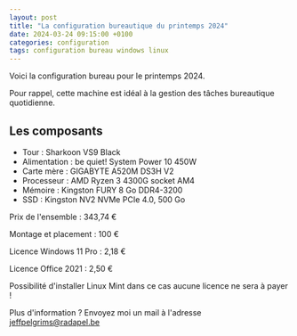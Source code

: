 ```yaml
---
layout: post
title: "La configuration bureautique du printemps 2024"
date: 2024-03-24 09:15:00 +0100
categories: configuration
tags: configuration bureau windows linux
---
```


Voici la configuration bureau pour le printemps 2024.

Pour rappel, cette machine est idéal à la gestion des tâches bureautique quotidienne.

## Les composants

- Tour : Sharkoon VS9 Black
- Alimentation : be quiet! System Power 10 450W
- Carte mère : GIGABYTE A520M DS3H V2
- Processeur : AMD Ryzen 3 4300G socket AM4
- Mémoire : Kingston FURY 8 Go DDR4-3200
- SSD : Kingston NV2 NVMe PCIe 4.0, 500 Go

Prix de l'ensemble : 343,74 €

Montage et placement : 100 €

Licence Windows 11 Pro : 2,18 €

Licence Office 2021 : 2,50 €

Possibilité d'installer Linux Mint dans ce cas aucune licence ne sera à payer !

Plus d'information ? Envoyez moi un mail à l'adresse <jeffpelgrims@radapel.be>
